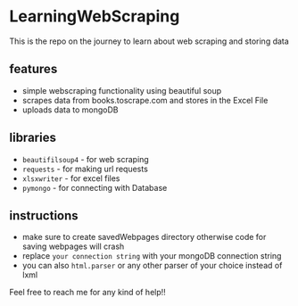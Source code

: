 # LearningWebScraping
This is the repo on the journey to learn about web scraping and storing data

## features
- simple webscraping functionality using beautiful soup
- scrapes data from books.toscrape.com and stores in the Excel File 
- uploads data to mongoDB

## libraries
- ```beautifilsoup4``` - for web scraping
- ```requests``` - for making url requests
- ```xlsxwriter``` - for excel files
- ```pymongo``` - for connecting with Database

## instructions
- make sure to create savedWebpages directory otherwise code for saving webpages will crash
- replace ```your connection string``` with your mongoDB connection string
- you can also ```html.parser``` or any other parser of your choice instead of lxml

Feel free to reach me for any kind of help!!
